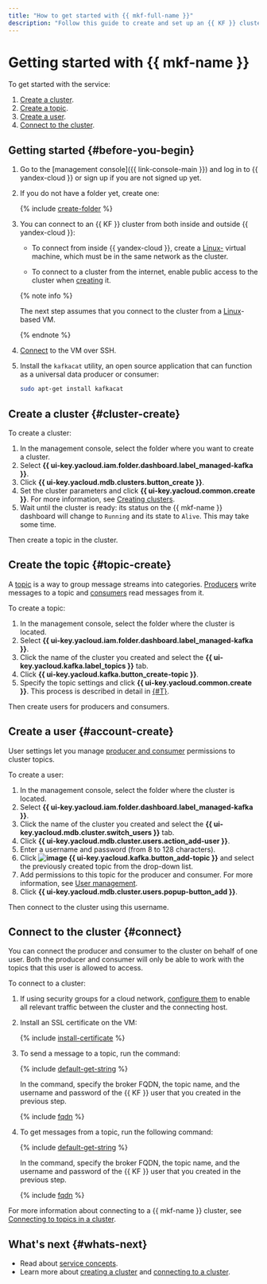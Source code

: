 ```yaml
---
title: "How to get started with {{ mkf-full-name }}"
description: "Follow this guide to create and set up an {{ KF }} cluster."
---
```


# Getting started with {{ mkf-name }}

To get started with the service:
1. [Create a cluster](#cluster-create).
1. [Create a topic](#topic-create).
1. [Create a user](#account-create).
1. [Connect to the cluster](#connect).


## Getting started {#before-you-begin}

1. Go to the [management console]({{ link-console-main }}) and log in to {{ yandex-cloud }} or sign up if you are not signed up yet.

1. If you do not have a folder yet, create one:

   {% include [create-folder](../_includes/create-folder.md) %}

1. You can connect to an {{ KF }} cluster from both inside and outside {{ yandex-cloud }}:

   * To connect from inside {{ yandex-cloud }}, create a [Linux-](../compute/quickstart/quick-create-linux.md) virtual machine, which must be in the same network as the cluster.

   * To connect to a cluster from the internet, enable public access to the cluster when [creating](operations/cluster-create.md) it.

   {% note info %}

   The next step assumes that you connect to the cluster from a [Linux](../compute/quickstart/quick-create-linux.md)-based VM.

   {% endnote %}

1. [Connect](../compute/operations/vm-connect/ssh.md) to the VM over SSH.

1. Install the `kafkacat` utility, an open source application that can function as a universal data producer or consumer:

   ```bash
   sudo apt-get install kafkacat
   ```


## Create a cluster {#cluster-create}

To create a cluster:
1. In the management console, select the folder where you want to create a cluster.
1. Select **{{ ui-key.yacloud.iam.folder.dashboard.label_managed-kafka }}**.
1. Click **{{ ui-key.yacloud.mdb.clusters.button_create }}**.
1. Set the cluster parameters and click **{{ ui-key.yacloud.common.create }}**. For more information, see [Creating clusters](operations/cluster-create.md).
1. Wait until the cluster is ready: its status on the {{ mkf-name }} dashboard will change to `Running` and its state to `Alive`. This may take some time.

Then create a topic in the cluster.

## Create the topic {#topic-create}

A [topic](concepts/topics.md) is a way to group message streams into categories. [Producers](concepts/producers-consumers.md) write messages to a topic and [consumers](concepts/producers-consumers.md) read messages from it.

To create a topic:
1. In the management console, select the folder where the cluster is located.
1. Select **{{ ui-key.yacloud.iam.folder.dashboard.label_managed-kafka }}**.
1. Click the name of the cluster you created and select the **{{ ui-key.yacloud.kafka.label_topics }}** tab.
1. Click **{{ ui-key.yacloud.kafka.button_create-topic }}**.
1. Specify the topic settings and click **{{ ui-key.yacloud.common.create }}**. This process is described in detail in [{#T}](operations/cluster-topics.md).

Then create users for producers and consumers.

## Create a user {#account-create}

User settings let you manage [producer and consumer](./concepts/producers-consumers.md) permissions to cluster topics.

To create a user:
1. In the management console, select the folder where the cluster is located.
1. Select **{{ ui-key.yacloud.iam.folder.dashboard.label_managed-kafka }}**.
1. Click the name of the cluster you created and select the **{{ ui-key.yacloud.mdb.cluster.switch_users }}** tab.
1. Click **{{ ui-key.yacloud.mdb.cluster.users.action_add-user }}**.
1. Enter a username and password (from 8 to 128 characters).
1. Click **![image](../_assets/console-icons/plus.svg) {{ ui-key.yacloud.kafka.button_add-topic }}** and select the previously created topic from the drop-down list.
1. Add permissions to this topic for the producer and consumer. For more information, see [User management](operations/cluster-accounts.md).
1. Click **{{ ui-key.yacloud.mdb.cluster.users.popup-button_add }}**.

Then connect to the cluster using this username.

## Connect to the cluster {#connect}

You can connect the producer and consumer to the cluster on behalf of one user. Both the producer and consumer will only be able to work with the topics that this user is allowed to access.

To connect to a cluster:


1. If using security groups for a cloud network, [configure them](operations/connect/index.md#configuring-security-groups) to enable all relevant traffic between the cluster and the connecting host.


1. Install an SSL certificate on the VM:

   {% include [install-certificate](../_includes/mdb/mkf/install-certificate.md) %}

1. To send a message to a topic, run the command:

   {% include [default-get-string](../_includes/mdb/mkf/default-send-string.md) %}

   In the command, specify the broker FQDN, the topic name, and the username and password of the {{ KF }} user that you created in the previous step.

   {% include [fqdn](../_includes/mdb/mkf/fqdn-host.md) %}

1. To get messages from a topic, run the following command:

   {% include [default-get-string](../_includes/mdb/mkf/default-get-string.md) %}

   In the command, specify the broker FQDN, the topic name, and the username and password of the {{ KF }} user that you created in the previous step.

   {% include [fqdn](../_includes/mdb/mkf/fqdn-host.md) %}

For more information about connecting to a {{ mkf-name }} cluster, see [Connecting to topics in a cluster](operations/connect/clients.md).

## What's next {#whats-next}

* Read about [service concepts](concepts/index.md).
* Learn more about [creating a cluster](operations/cluster-create.md) and [connecting to a cluster](operations/connect/index.md).

